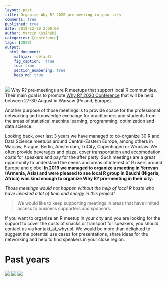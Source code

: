 ```yaml
---
layout: post
title: Organize Why R? 2020 pre-meeting in your city
comments: true
published: true
date: 2019-12-20 2:00:00
author: Marcin Kosiński
categories: [conference]
tags: [2020]
output:
  html_document:
    mathjax:  default
    fig_caption:  true
    toc: true
    section_numbering: true
    keep_md: true
---
```


<img src="/foundation/images/fulls/whyr2020/meetings.jpg" class="fit image"> Why R? pre-meetings are R meetups that support local R communities. Their main goal is to promote [Why R? 2020 Conference](http://whyr.pl/2020/) that will be held between 27-30 August in Warsaw (Poland, Europe).

Another purpose of those meetings is to provide space for the professional networking and knowledge exchange for practitioners and students from the areas of statistical machine learning, programming, optimization and data science.

Looking back, over last 3 years we have managed to co-organize 30 R and Data Science meetups around Central-Eastern Europe, among others in Warsaw, Prague, Berlin, Amsterdam, TriCity, Copenhagen or Wroclaw. We often provide beverages and pizza, cover transportation and accomodation costs for speakers and pay for the after party. Such meetings are a great opportunity to understand the needs and areas of interest of R users around Europe and globe! **In 2019 we managed to organize a meeting in Yerevan (Armenia, Asia) and were pleased to see local R group in Bauchi (Nigeria, Africa) was kind enough to organize Why R? pre-meeting in their city.**

*Those meetings would not happen without the help of local R hosts who have invested a lot of time and energy in this project!*

> We would like to keep supporting meetings in areas that have limited access to business supporters and sponsors.

If you want to organize an R meetup in your city and you are looking for the support to cover the costs of snacks or transport for speakers, you should contact us via kontakt_at_whyr.pl. We would be more than delighted to suggest the potential use cases for presentations, share ideas for the networking and help to find speakers in your close region. 

# Past years

<img src="http://whyr.pl/2019/img/bg/europa_whyr2019_bauchi.jpg" class="fit image">
<img src="http://whyr.pl/2018/img/bg/europe2_mapa_kwiecien_light.jpg" class="fit image">
<img src="/foundation/images/fulls/whyr2017/meetings.jpg" class="fit image">




